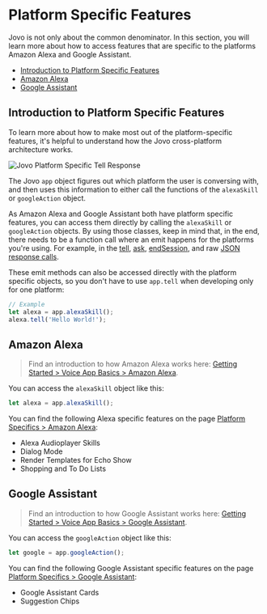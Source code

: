 # Platform Specific Features

Jovo is not only about the common denominator. In this section, you will learn more about how to access features that are specific to the platforms Amazon Alexa and Google Assistant.

* [Introduction to Platform Specific Features](#introduction-to-platform-specific-features)
* [Amazon Alexa](#amazon-alexa)
* [Google Assistant](#google-assistant)

## Introduction to Platform Specific Features

To learn more about how to make most out of the platform-specific features, it's helpful to understand how the Jovo cross-platform architecture works.

![Jovo Platform Specific Tell Response](https://www.jovo.tech/img/docs/platform-specific-tell.jpg)

The Jovo `app` object figures out which platform the user is conversing with, and then uses this information to either call the functions of the `alexaSkill` or `googleAction` object.

As Amazon Alexa and Google Assistant both have platform specific features, you can access them directly by calling the `alexaSkill` or `googleAction` objects. By using those classes, keep in mind that, in the end, there needs to be a function call where an emit happens for the platforms you're using. For example, in the [tell](https://github.com/jovotech/jovo-framework-nodejs/tree/master/docs/03_app-logic/03_output#tell), [ask](https://github.com/jovotech/jovo-framework-nodejs/tree/master/docs/03_app-logic/03_output#ask), [endSession](https://github.com/jovotech/jovo-framework-nodejs/tree/master/docs/03_app-logic/03_output#no-speech-output), and raw [JSON response calls](https://github.com/jovotech/jovo-framework-nodejs/tree/master/docs/03_app-logic/03_output#raw-json-responses).

These emit methods can also be accessed directly with the platform specific objects, so you don't have to use `app.tell` when developing only for one platform:

```javascript
// Example
let alexa = app.alexaSkill();
alexa.tell('Hello World!');
```


## Amazon Alexa

> Find an introduction to how Amazon Alexa works here: [Getting Started > Voice App Basics > Amazon Alexa](https://github.com/jovotech/jovo-framework-nodejs/tree/master/docs/01_getting-started/voice-app-basics.md/#amazon-alexa).

You can access the `alexaSkill` object like this:

```javascript
let alexa = app.alexaSkill();
```

You can find the following Alexa specific features on the page [Platform Specifics > Amazon Alexa](https://github.com/jovotech/jovo-framework-nodejs/tree/master/docs/04_platform-specifics/amazon-alexa):

* Alexa Audioplayer Skills
* Dialog Mode
* Render Templates for Echo Show
* Shopping and To Do Lists


## Google Assistant

> Find an introduction to how Google Assistant works here: [Getting Started > Voice App Basics > Google Assistant](https://github.com/jovotech/jovo-framework-nodejs/tree/master/docs/01_getting-started/voice-app-basics.md/#google-assistant).

You can access the `googleAction` object like this:

```javascript
let google = app.googleAction();
```

You can find the following Google Assistant specific features on the page [Platform Specifics > Google Assistant](https://github.com/jovotech/jovo-framework-nodejs/tree/master/docs/04_platform-specifics/google-assistant):

* Google Assistant Cards
* Suggestion Chips